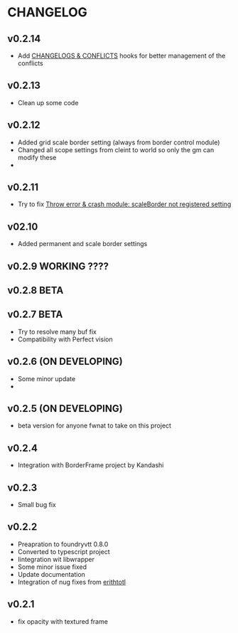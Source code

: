 # CHANGELOG

## v0.2.14

- Add [CHANGELOGS & CONFLICTS](https://github.com/theripper93/libChangelogs) hooks for better management of the conflicts

## v0.2.13

- Clean up some code

## v0.2.12

- Added grid scale border setting (always from border control module)
- Changed all scope settings from cleint to world so only the gm can modify these
- 
## v0.2.11

- Try to fix [Throw error & crash module: scaleBorder not registered setting ](https://github.com/p4535992/token-factions/issues/1)
  
## v02.10

- Added permanent and scale border settings

## v0.2.9 WORKING ????

## v0.2.8 BETA

## v0.2.7 BETA

- Try to resolve many buf fix
- Compatibility with Perfect vision

## v0.2.6 (ON DEVELOPING)

- Some minor update
- 
## v0.2.5 (ON DEVELOPING)

- beta version for anyone fwnat to take on this project

## v0.2.4

- Integration with BorderFrame project by Kandashi

## v0.2.3

- Small bug fix

## v0.2.2

- Preapration to foundryvtt 0.8.0
- Converted to typescript project
- Iintegration wit libwrapper
- Some minor issue fixed
- Update documentation
- Integration of nug fixes from [erithtotl](https://github.com/Voldemalort/token-factions/pulls/erithtotl)

## v0.2.1

- fix opacity with textured frame
